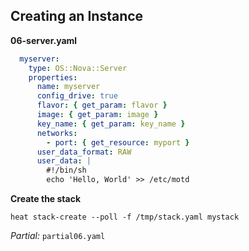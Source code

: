 ## Creating an Instance

**06-server.yaml**

```yaml
  myserver:
    type: OS::Nova::Server
    properties:
      name: myserver
      config_drive: true
      flavor: { get_param: flavor }
      image: { get_param: image }
      key_name: { get_param: key_name }
      networks:
        - port: { get_resource: myport }
      user_data_format: RAW
      user_data: |
        #!/bin/sh
        echo 'Hello, World' >> /etc/motd
```

**Create the stack**

```
heat stack-create --poll -f /tmp/stack.yaml mystack
```

_Partial:_ `partial06.yaml`

<!--
Now comes the centerpiece of the heat template: the instance supported by all
virtual infrastructure we created so far (and the infrastructure we are going
to create in the next few steps). This is the first time we use the get_param
function to retrieve template parameters. We can abuse these parameters to
provoke one of the next two errors. But let's have another error first.
-->

